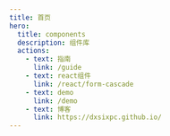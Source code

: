 ```yaml
---
title: 首页
hero:
  title: components
  description: 组件库
  actions:
    - text: 指南
      link: /guide
    - text: react组件
      link: /react/form-cascade
    - text: demo
      link: /demo
    - text: 博客
      link: https://dxsixpc.github.io/
---
```

